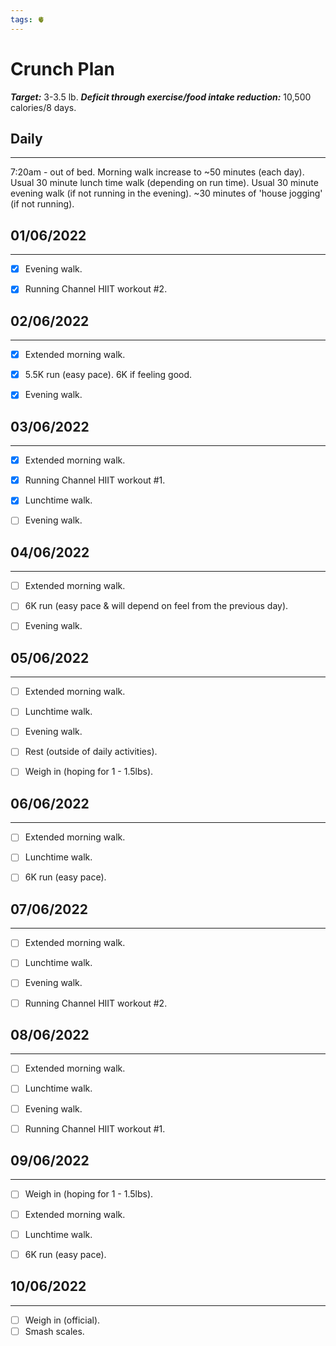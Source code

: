 ```yaml
---
tags: 🫀
---
```


# Crunch Plan

***Target:*** 3-3.5 lb.
***Deficit through exercise/food intake reduction:*** 10,500 calories/8 days.


## Daily
---

7:20am - out of bed.
Morning walk increase to ~50 minutes (each day).
Usual 30 minute lunch time walk (depending on run time).
Usual 30 minute evening walk (if not running in the evening).
~30 minutes of 'house jogging' (if not running).


## 01/06/2022
---

- [x] Evening walk.
- [x] Running Channel HIIT workout #2.


## 02/06/2022
---

- [x] Extended morning walk.
- [x] 5.5K run (easy pace). 6K if feeling good.
- [x] Evening walk.


## 03/06/2022
---

- [x] Extended morning walk.
- [x] Running Channel HIIT workout #1.
- [x] Lunchtime walk.
- [ ] Evening walk.


## 04/06/2022
---

- [ ] Extended morning walk.
- [ ] 6K run (easy pace & will depend on feel from the previous day).
- [ ] Evening walk.


## 05/06/2022
---

- [ ] Extended morning walk.
- [ ] Lunchtime walk.
- [ ] Evening walk.
- [ ] Rest (outside of daily activities).
- [ ] Weigh in (hoping for 1 - 1.5lbs).


## 06/06/2022
---

- [ ] Extended morning walk.
- [ ] Lunchtime walk.
- [ ] 6K run (easy pace).


## 07/06/2022
---

- [ ] Extended morning walk.
- [ ] Lunchtime walk.
- [ ] Evening walk.
- [ ] Running Channel HIIT workout #2.


## 08/06/2022
---

- [ ] Extended morning walk.
- [ ] Lunchtime walk.
- [ ] Evening walk.
- [ ] Running Channel HIIT workout #1.


## 09/06/2022
---

- [ ] Weigh in (hoping for 1 - 1.5lbs).
- [ ] Extended morning walk.
- [ ] Lunchtime walk.
- [ ] 6K run (easy pace).


## 10/06/2022
---

- [ ] Weigh in (official).
- [ ] Smash scales.
